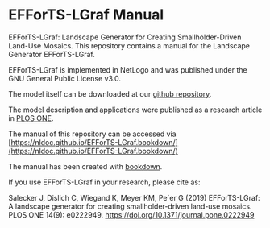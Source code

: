 

# EFForTS-LGraf Manual

EFForTS-LGraf: Landscape Generator for Creating Smallholder-Driven Land-Use Mosaics.
This repository contains a manual for the Landscape Generator EFForTS-LGraf.

EFForTS-LGraf is implemented in NetLogo and was published under the GNU General Public License v3.0.

The model itself can be downloaded at our [github repository](https://github.com/nldoc/EFForTS-LGraf).

The model description and applications were published as a research article in [PLOS ONE](https://journals.plos.org/plosone/article/authors?id=10.1371/journal.pone.0222949).

The manual of this repository can be accessed via [https://nldoc.github.io/EFForTS-LGraf.bookdown/](https://nldoc.github.io/EFForTS-LGraf.bookdown/)

The manual has been created with [bookdown](https://bookdown.org/).

If you use EFForTS-LGraf in your research, please cite as:

Salecker J, Dislich C, Wiegand K, Meyer KM, Pe´er G (2019) EFForTS-LGraf: A landscape generator for creating smallholder-driven land-use mosaics. PLOS ONE 14(9): e0222949. https://doi.org/10.1371/journal.pone.0222949






